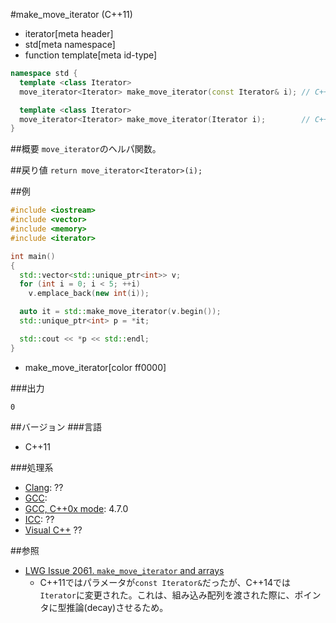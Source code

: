 #make_move_iterator (C++11)
* iterator[meta header]
* std[meta namespace]
* function template[meta id-type]

```cpp
namespace std {
  template <class Iterator>
  move_iterator<Iterator> make_move_iterator(const Iterator& i); // C++11

  template <class Iterator>
  move_iterator<Iterator> make_move_iterator(Iterator i);        // C++14
}
```

##概要
`move_iterator`のヘルパ関数。


##戻り値
`return move_iterator<Iterator>(i);`


##例
```cpp
#include <iostream>
#include <vector>
#include <memory>
#include <iterator>

int main()
{
  std::vector<std::unique_ptr<int>> v;
  for (int i = 0; i < 5; ++i)
    v.emplace_back(new int(i));

  auto it = std::make_move_iterator(v.begin());
  std::unique_ptr<int> p = *it;

  std::cout << *p << std::endl;
}
```
* make_move_iterator[color ff0000]

###出力
```
0
```

##バージョン
###言語
- C++11

###処理系
- [Clang](/implementation.md#clang): ??
- [GCC](/implementation.md#gcc): 
- [GCC, C++0x mode](/implementation.md#gcc): 4.7.0
- [ICC](/implementation.md#icc): ??
- [Visual C++](/implementation.md#visual_cpp) ??


##参照
- [LWG Issue 2061. `make_move_iterator` and arrays](http://www.open-std.org/jtc1/sc22/wg21/docs/lwg-defects.html#2061)
    - C++11ではパラメータが`const Iterator&`だったが、C++14では`Iterator`に変更された。これは、組み込み配列を渡された際に、ポインタに型推論(decay)させるため。

